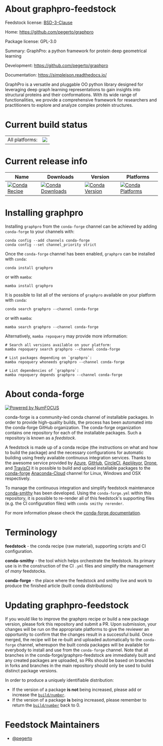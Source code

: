 About graphpro-feedstock
========================

Feedstock license: [BSD-3-Clause](https://github.com/conda-forge/graphpro-feedstock/blob/main/LICENSE.txt)

Home: https://github.com/pegerto/graphpro

Package license: GPL-3.0

Summary: GraphPro: a python framework for protein deep geometrical learning

Development: https://github.com/pegerto/graphpro

Documentation: https://simplejson.readthedocs.io/

GraphPro is a versatile and pluggable OO python library designed for leveraging deep graph learning representations to gain
insights into structural proteins and their conformations. With its wide range of functionalities,
we provide a comprehensive framework for researchers and practitioners to explore and analyze complex protein structures.


Current build status
====================


<table><tr><td>All platforms:</td>
    <td>
      <a href="https://dev.azure.com/conda-forge/feedstock-builds/_build/latest?definitionId=20375&branchName=main">
        <img src="https://dev.azure.com/conda-forge/feedstock-builds/_apis/build/status/graphpro-feedstock?branchName=main">
      </a>
    </td>
  </tr>
</table>

Current release info
====================

| Name | Downloads | Version | Platforms |
| --- | --- | --- | --- |
| [![Conda Recipe](https://img.shields.io/badge/recipe-graphpro-green.svg)](https://anaconda.org/conda-forge/graphpro) | [![Conda Downloads](https://img.shields.io/conda/dn/conda-forge/graphpro.svg)](https://anaconda.org/conda-forge/graphpro) | [![Conda Version](https://img.shields.io/conda/vn/conda-forge/graphpro.svg)](https://anaconda.org/conda-forge/graphpro) | [![Conda Platforms](https://img.shields.io/conda/pn/conda-forge/graphpro.svg)](https://anaconda.org/conda-forge/graphpro) |

Installing graphpro
===================

Installing `graphpro` from the `conda-forge` channel can be achieved by adding `conda-forge` to your channels with:

```
conda config --add channels conda-forge
conda config --set channel_priority strict
```

Once the `conda-forge` channel has been enabled, `graphpro` can be installed with `conda`:

```
conda install graphpro
```

or with `mamba`:

```
mamba install graphpro
```

It is possible to list all of the versions of `graphpro` available on your platform with `conda`:

```
conda search graphpro --channel conda-forge
```

or with `mamba`:

```
mamba search graphpro --channel conda-forge
```

Alternatively, `mamba repoquery` may provide more information:

```
# Search all versions available on your platform:
mamba repoquery search graphpro --channel conda-forge

# List packages depending on `graphpro`:
mamba repoquery whoneeds graphpro --channel conda-forge

# List dependencies of `graphpro`:
mamba repoquery depends graphpro --channel conda-forge
```


About conda-forge
=================

[![Powered by
NumFOCUS](https://img.shields.io/badge/powered%20by-NumFOCUS-orange.svg?style=flat&colorA=E1523D&colorB=007D8A)](https://numfocus.org)

conda-forge is a community-led conda channel of installable packages.
In order to provide high-quality builds, the process has been automated into the
conda-forge GitHub organization. The conda-forge organization contains one repository
for each of the installable packages. Such a repository is known as a *feedstock*.

A feedstock is made up of a conda recipe (the instructions on what and how to build
the package) and the necessary configurations for automatic building using freely
available continuous integration services. Thanks to the awesome service provided by
[Azure](https://azure.microsoft.com/en-us/services/devops/), [GitHub](https://github.com/),
[CircleCI](https://circleci.com/), [AppVeyor](https://www.appveyor.com/),
[Drone](https://cloud.drone.io/welcome), and [TravisCI](https://travis-ci.com/)
it is possible to build and upload installable packages to the
[conda-forge](https://anaconda.org/conda-forge) [Anaconda-Cloud](https://anaconda.org/)
channel for Linux, Windows and OSX respectively.

To manage the continuous integration and simplify feedstock maintenance
[conda-smithy](https://github.com/conda-forge/conda-smithy) has been developed.
Using the ``conda-forge.yml`` within this repository, it is possible to re-render all of
this feedstock's supporting files (e.g. the CI configuration files) with ``conda smithy rerender``.

For more information please check the [conda-forge documentation](https://conda-forge.org/docs/).

Terminology
===========

**feedstock** - the conda recipe (raw material), supporting scripts and CI configuration.

**conda-smithy** - the tool which helps orchestrate the feedstock.
                   Its primary use is in the construction of the CI ``.yml`` files
                   and simplify the management of *many* feedstocks.

**conda-forge** - the place where the feedstock and smithy live and work to
                  produce the finished article (built conda distributions)


Updating graphpro-feedstock
===========================

If you would like to improve the graphpro recipe or build a new
package version, please fork this repository and submit a PR. Upon submission,
your changes will be run on the appropriate platforms to give the reviewer an
opportunity to confirm that the changes result in a successful build. Once
merged, the recipe will be re-built and uploaded automatically to the
`conda-forge` channel, whereupon the built conda packages will be available for
everybody to install and use from the `conda-forge` channel.
Note that all branches in the conda-forge/graphpro-feedstock are
immediately built and any created packages are uploaded, so PRs should be based
on branches in forks and branches in the main repository should only be used to
build distinct package versions.

In order to produce a uniquely identifiable distribution:
 * If the version of a package **is not** being increased, please add or increase
   the [``build/number``](https://docs.conda.io/projects/conda-build/en/latest/resources/define-metadata.html#build-number-and-string).
 * If the version of a package **is** being increased, please remember to return
   the [``build/number``](https://docs.conda.io/projects/conda-build/en/latest/resources/define-metadata.html#build-number-and-string)
   back to 0.

Feedstock Maintainers
=====================

* [@pegerto](https://github.com/pegerto/)

